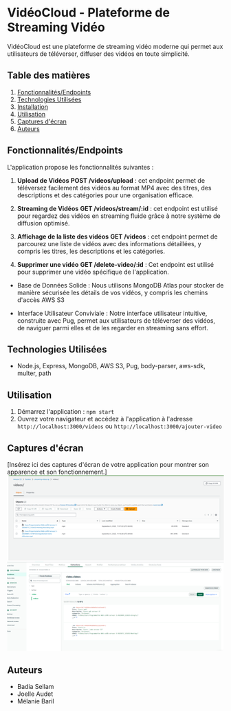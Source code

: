 # VidéoCloud - Plateforme de Streaming Vidéo

VidéoCloud est une plateforme de streaming vidéo moderne qui permet aux utilisateurs de téléverser, diffuser des vidéos en toute simplicité.

## Table des matières

1. [Fonctionnalités/Endpoints](#fonctionnalités)
2. [Technologies Utilisées](#technologies-utilisées)
3. [Installation](#installation)
5. [Utilisation](#utilisation)
6. [Captures d'écran](#captures-décran)
7. [Auteurs](#auteurs)

## Fonctionnalités/Endpoints

L'application propose les fonctionnalités suivantes :


1. **Upload de Vidéos**  **POST /videos/upload** : cet endpoint permet de  téléversez facilement des vidéos au format MP4 avec des titres, des descriptions et des catégories pour une organisation efficace.

2. **Streaming de Vidéos**  **GET /videos/stream/:id**  : cet endpoint est utilisé pour regardez des vidéos en streaming fluide grâce à notre système de diffusion optimisé.

3. **Affichage de la liste des vidéos**  **GET /videos**  : cet endpoint permet de parcourez une liste de vidéos avec des informations détaillées, y compris les titres, les descriptions et les catégories.

4. **Supprimer une vidéo**   **GET /delete-video/:id** : Cet endpoint est utilisé pour supprimer une vidéo spécifique de l'application.


- Base de Données Solide : Nous utilisons MongoDB Atlas pour stocker de manière sécurisée les détails de vos vidéos, y compris les chemins d'accès AWS S3

- Interface Utilisateur Conviviale : Notre interface utilisateur intuitive, construite avec Pug, permet aux utilisateurs de téléverser des vidéos, de naviguer parmi elles et de les regarder en streaming sans effort.



## Technologies Utilisées

- Node.js, Express, MongoDB, AWS S3, Pug, body-parser, aws-sdk, multer, path



## Utilisation

1. Démarrez l'application : `npm start`
2. Ouvrez votre navigateur et accédez 
à l'application à l'adresse `http://localhost:3000/videos` ou `http://localhost:3000/ajouter-video`

## Captures d'écran

[Insérez ici des captures d'écran de votre application pour montrer son apparence et son fonctionnement.]
![Amazon S3 bucket ](image-1.png)
![data-base mongodb videos](image-2.png)

## Auteurs

- Badia Sellam
- Joelle Audet
- Mélanie Baril
